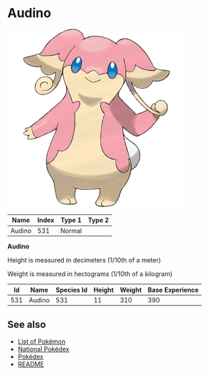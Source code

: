 # Audino


![Audino](images/531.png)

| **Name** | **Index** | **Type 1** | **Type 2** |
|----|----|----|----|
| Audino | 531 | Normal  |  |

**Audino** 


Height is measured in decimeters (1/10th of a meter)

Weight is measured in hectograms (1/10th of a kilogram)

| **Id** | **Name** | **Species Id** | **Height** | **Weight** | **Base Experience** |
|--------|----------|----------------|------------|------------|---------------------|
| 531 | Audino | 531 | 11 | 310 | 390 |


## See also

- [List of Pokémon](../pokemon.md)
- [National Pokédex](../national_pokedex.md)
- [Pokédex](../pokedex.md)
- [README](../README.md)
